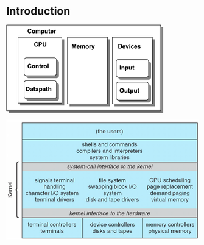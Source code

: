 # Introduction

![](../.gitbook/assets/image%20%2820%29.png)

![](../.gitbook/assets/image%20%2829%29.png)

